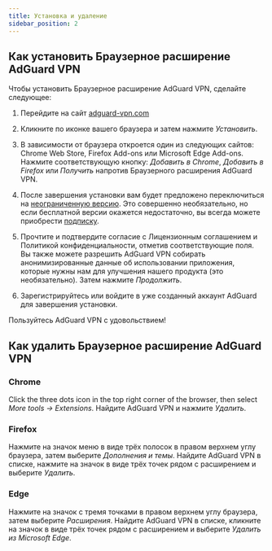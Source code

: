 ```yaml
---
title: Установка и удаление
sidebar_position: 2
---
```


## Как установить Браузерное расширение AdGuard VPN

Чтобы установить Браузерное расширение AdGuard VPN, сделайте следующее:

1. Перейдите на сайт [adguard-vpn.com](https://adguard-vpn.com/browser-extension/overview.html)

2. Кликните по иконке вашего браузера и затем нажмите *Установить*.

3. В зависимости от браузера откроется один из следующих сайтов: Chrome Web Store, Firefox Add-ons или Microsoft Edge Add-ons. Нажмите соответствующую кнопку: *Добавить в Chrome*, *Добавить в Firefox* или *Получить* напротив Браузерного расширения AdGuard VPN.

4. После завершения установки вам будет предложено переключиться на [неограниченную версию](https://adguard-vpn.com/thankyou.html). Это совершенно необязательно, но если бесплатной версии окажется недостаточно, вы всегда можете приобрести [подписку](/general/subscription.md).

4. Прочтите и подтвердите согласие с Лицензионным соглашением и Политикой  конфиденциальности, отметив соответствующие поля. Вы также можете разрешить AdGuard VPN собирать анонимизированные данные об использовании приложения, которые нужны нам для улучшения нашего продукта (это необязательно). Затем нажмите *Продолжить*.

5. Зарегистрируйтесь или войдите в уже созданный аккаунт AdGuard для завершения установки.

Пользуйтесь AdGuard VPN с удовольствием!

## Как удалить Браузерное расширение AdGuard VPN

### Chrome

Click the three dots icon in the top right corner of the browser, then select *More tools → Extensions*. Найдите AdGuard VPN и нажмите *Удалить*.

### Firefox

Нажмите на значок меню в виде трёх полосок в правом верхнем углу браузера, затем выберите *Дополнения и темы*. Найдите AdGuard VPN в списке, нажмите на значок в виде трёх точек рядом с расширением и выберите *Удалить*.

### Edge

Нажмите на значок с тремя точками в правом верхнем углу браузера, затем выберите *Расширения*. Найдите AdGuard VPN в списке, кликните на значок в виде трёх точек рядом с расширением и выберите *Удалить из Microsoft Edge*.